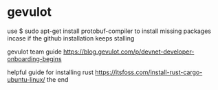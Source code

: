 # gevulot
use $ sudo apt-get install protobuf-compiler to install missing packages incase if the github installation keeps stalling 

gevulot  team guide https://blog.gevulot.com/p/devnet-developer-onboarding-begins

helpful guide for installing rust https://itsfoss.com/install-rust-cargo-ubuntu-linux/
the end
